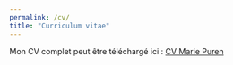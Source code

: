 ```yaml
---
permalink: /cv/
title: "Curriculum vitae"
---
```

Mon CV complet peut être téléchargé ici : [CV Marie Puren](https://github.com/user-attachments/files/22522484/cv_mpuren_2025.pdf)

